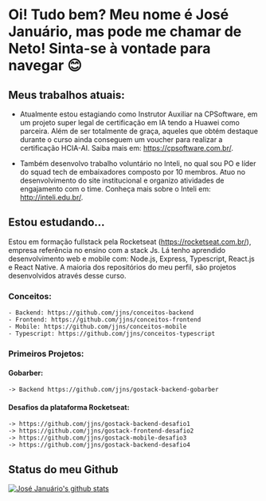 # Oi! Tudo bem? Meu nome é José Januário, mas pode me chamar de Neto! Sinta-se à vontade para navegar 😊

<!--
**jjns/jjns** is a ✨ _special_ ✨ repository because its `README.md` (this file) appears on your GitHub profile.

Here are some ideas to get you started:

- 🔭 I’m currently working on ...
- 🌱 I’m currently learning ...
- 👯 I’m looking to collaborate on ...
- 🤔 I’m looking for help with ...
- 💬 Ask me about ...
- 📫 How to reach me: ...
- 😄 Pronouns: ...
- ⚡ Fun fact: ...
-->

## Meus trabalhos atuais:
  - Atualmente estou estagiando como Instrutor Auxiliar na CPSoftware, em um projeto super legal de certificação em IA tendo a Huawei como parceira. Além de ser totalmente de graça, aqueles que obtém destaque durante o curso ainda conseguem um voucher para realizar a certificação HCIA-AI. Saiba mais em: https://cpsoftware.com.br/.
  
  - Também desenvolvo trabalho voluntário no Inteli, no qual sou PO e líder do squad tech de embaixadores composto por 10 membros. Atuo no desenvolvimento do site institucional e organizo atividades de engajamento com o time. Conheça mais sobre o Inteli em: http://inteli.edu.br/.
  
## Estou estudando...
  Estou em formação fullstack pela Rocketseat (https://rocketseat.com.br/), empresa referência no ensino com a stack Js. Lá tenho aprendido desenvolvimento web e mobile com: Node.js, Express, Typescript, React.js e React Native. A maioria dos repositórios do meu perfil, são projetos desenvolvidos através desse curso. 
  ### Conceitos:
    - Backend: https://github.com/jjns/conceitos-backend 
    - Frontend: https://github.com/jjns/conceitos-frontend
    - Mobile: https://github.com/jjns/conceitos-mobile
    - Typescript: https://github.com/jjns/conceitos-typescript
    
  ### Primeiros Projetos:
  #### Gobarber:
    -> Backend https://github.com/jjns/gostack-backend-gobarber
    
  #### Desafios da plataforma Rocketseat:
    -> https://github.com/jjns/gostack-backend-desafio1
    -> https://github.com/jjns/gostack-frontend-desafio2
    -> https://github.com/jjns/gostack-mobile-desafio3
    -> https://github.com/jjns/gostack-backend-desafio4
    

## Status do meu Github
[![José Januário's github stats](https://github-readme-stats.vercel.app/api?username=jjns&show_icons=true&theme=radical)](https://github.com/jjns/github-readme-stats)
